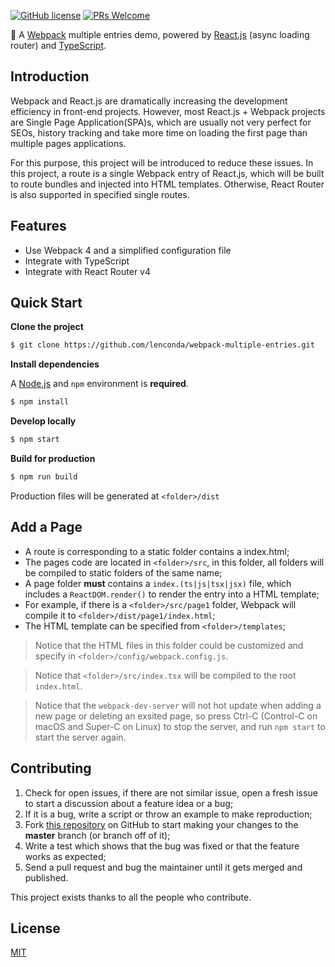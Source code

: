 [![GitHub license](https://img.shields.io/badge/license-MIT-blue.svg)](https://github.com/lenconda/webpack-multiple-entries/blob/master/LICENSE)
[![PRs Welcome](https://img.shields.io/badge/PRs-welcome-brightgreen.svg)](https://github.com/lenconda/webpack-multiple-entries/pulls)

👏 A [Webpack](https://webpack.js.org/) multiple entries demo, powered by [React.js](https://reactjs.org/) (async loading router) and [TypeScript](https://www.typescriptlang.org/).

## Introduction

Webpack and React.js are dramatically increasing the development efficiency in front-end projects. However, most React.js + Webpack projects are Single Page Application(SPA)s, which are usually not very perfect for SEOs, history tracking and take more time on loading the first page than multiple pages applications.

For this purpose, this project will be introduced to reduce these issues. In this project, a route is a single Webpack entry of React.js, which will be built to route bundles and injected into HTML templates. Otherwise, React Router is also supported in specified single routes.

## Features

- Use Webpack 4 and a simplified configuration file
- Integrate with TypeScript
- Integrate with React Router v4

## Quick Start

**Clone the project**

```bash
$ git clone https://github.com/lenconda/webpack-multiple-entries.git
```

**Install dependencies**

A [Node.js](https://nodejs.org) and `npm` environment is **required**.

```bash
$ npm install
```

**Develop locally**

```bash
$ npm start
```

**Build for production**

```bash
$ npm run build
```

Production files will be generated at `<folder>/dist`

## Add a Page

- A route is corresponding to a static folder contains a index.html;
- The pages code are located in `<folder>/src`, in this folder, all folders will be compiled to static folders of the same name;
- A page folder **must** contains a `index.(ts|js|tsx|jsx)` file, which includes a `ReactDOM.render()` to render the entry into a HTML template;
- For example, if there is a `<folder>/src/page1` folder, Webpack will compile it to `<folder>/dist/page1/index.html`;
- The HTML template can be specified from `<folder>/templates`;
> Notice that the HTML files in this folder could be customized and specify in `<folder>/config/webpack.config.js`.

> Notice that `<folder>/src/index.tsx` will be compiled to the root `index.html`.

> Notice that the `webpack-dev-server` will not hot update when adding a new page or deleting an exsited page, so press Ctrl-C (Control-C on macOS and Super-C on Linux) to stop the server, and run `npm start` to start the server again.

## Contributing

1. Check for open issues, if there are not similar issue, open a fresh issue to start a discussion about a feature idea or a bug;
2. If it is a bug, write a script or throw an example to make reproduction;
3. Fork [this repository](https://github.com/lenconda/webpack-multiple-entries/) on GitHub to start making your changes to the **master** branch (or branch off of it);
4. Write a test which shows that the bug was fixed or that the feature works as expected;
5. Send a pull request and bug the maintainer until it gets merged and published.

This project exists thanks to all the people who contribute.

## License

[MIT](LICENSE)